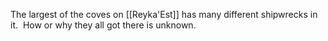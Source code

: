 The largest of the coves on [[Reyka'Est]] has many different shipwrecks in it.  How or why they all got there is unknown.